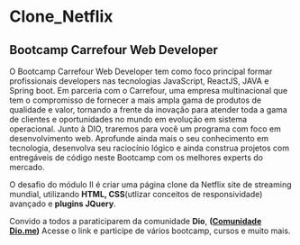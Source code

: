 # Clone_Netflix
## Bootcamp Carrefour Web Developer

O Bootcamp Carrefour Web Developer tem como foco principal formar profissionais developers nas tecnologias JavaScript, ReactJS, JAVA e Spring boot. Em parceria com o Carrefour, uma empresa multinacional que tem o compromisso de fornecer a mais ampla gama de produtos de qualidade e valor, tornando a frente da inovação para atender toda a gama de clientes e oportunidades no mundo em evolução em sistema operacional. Junto à DIO, traremos para você um programa com foco em desenvolvimento web. Aprofunde ainda mais o seu conhecimento em tecnologia, desenvolva seu raciocínio lógico e ainda construa projetos com entregáveis de código neste Bootcamp com os melhores experts do mercado.

O desafio do módulo II é criar uma página clone da Netflix site de streaming mundial, utilizando **HTML, CSS**(utlizar conceitos de responsividade) avançado e **plugins JQuery**.

Convido a todos a paraticiparem da comunidade **Dio**, **([Comunidade Dio.me](https://dio.me/sign-up?ref=NU8Q2PRFTI))** Acesse o link e participe de vários bootcamp, cursos e muito mais.
